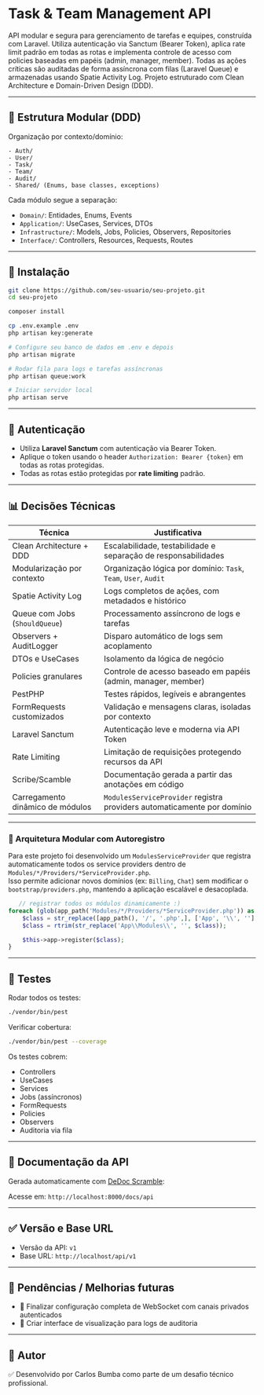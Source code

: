 # Task & Team Management API

API modular e segura para gerenciamento de tarefas e equipes, construída com Laravel. Utiliza autenticação via Sanctum (Bearer Token), aplica rate limit padrão em todas as rotas e implementa controle de acesso com policies baseadas em papéis (admin, manager, member). Todas as ações críticas são auditadas de forma assíncrona com filas (Laravel Queue) e armazenadas usando Spatie Activity Log. Projeto estruturado com Clean Architecture e Domain-Driven Design (DDD).

---

## 📁 Estrutura Modular (DDD)

Organização por contexto/domínio:

```
- Auth/
- User/
- Task/
- Team/
- Audit/
- Shared/ (Enums, base classes, exceptions)
```

Cada módulo segue a separação:

- `Domain/`: Entidades, Enums, Events
- `Application/`: UseCases, Services, DTOs
- `Infrastructure/`: Models, Jobs, Policies, Observers, Repositories
- `Interface/`: Controllers, Resources, Requests, Routes

---

## 🔧 Instalação

```bash
git clone https://github.com/seu-usuario/seu-projeto.git
cd seu-projeto

composer install

cp .env.example .env
php artisan key:generate

# Configure seu banco de dados em .env e depois
php artisan migrate

# Rodar fila para logs e tarefas assíncronas
php artisan queue:work

# Iniciar servidor local
php artisan serve
```

---

## 🔐 Autenticação

- Utiliza **Laravel Sanctum** com autenticação via Bearer Token.
- Aplique o token usando o header `Authorization: Bearer {token}` em todas as rotas protegidas.
- Todas as rotas estão protegidas por **rate limiting** padrão.

---

## 📊 Decisões Técnicas

| Técnica                          | Justificativa                                                           |
| -------------------------------- | ----------------------------------------------------------------------- |
| Clean Architecture + DDD         | Escalabilidade, testabilidade e separação de responsabilidades          |
| Modularização por contexto       | Organização lógica por domínio: `Task`, `Team`, `User`, `Audit`         |
| Spatie Activity Log              | Logs completos de ações, com metadados e histórico                      |
| Queue com Jobs (`ShouldQueue`)   | Processamento assíncrono de logs e tarefas                              |
| Observers + AuditLogger          | Disparo automático de logs sem acoplamento                              |
| DTOs e UseCases                  | Isolamento da lógica de negócio                                         |
| Policies granulares              | Controle de acesso baseado em papéis (admin, manager, member)           |
| PestPHP                          | Testes rápidos, legíveis e abrangentes                                  |
| FormRequests customizados        | Validação e mensagens claras, isoladas por contexto                     |
| Laravel Sanctum                  | Autenticação leve e moderna via API Token                               |
| Rate Limiting                    | Limitação de requisições protegendo recursos da API                     |
| Scribe/Scamble                   | Documentação gerada a partir das anotações em código                    |
| Carregamento dinâmico de módulos | `ModulesServiceProvider` registra providers automaticamente por domínio |

---

### 🧩 Arquitetura Modular com Autoregistro

Para este projeto foi desenvolvido um `ModulesServiceProvider` que registra automaticamente todos os service providers dentro de `Modules/*/Providers/*ServiceProvider.php`.  
Isso permite adicionar novos domínios (ex: `Billing`, `Chat`) sem modificar o `bootstrap/providers.php`, mantendo a aplicação escalável e desacoplada.

```php
   // registrar todos os módulos dinamicamente :)
foreach (glob(app_path('Modules/*/Providers/*ServiceProvider.php')) as $provider) {
    $class = str_replace([app_path(), '/', '.php',], ['App', '\\', ''], $provider);
    $class = rtrim(str_replace('App\\Modules\\', '', $class));

    $this->app->register($class);
}
```

---

## 🧪 Testes

Rodar todos os testes:

```bash
./vendor/bin/pest
```

Verificar cobertura:

```bash
./vendor/bin/pest --coverage
```

Os testes cobrem:

- Controllers
- UseCases
- Services
- Jobs (assíncronos)
- FormRequests
- Policies
- Observers
- Auditoria via fila

---

## 📘 Documentação da API

Gerada automaticamente com [DeDoc Scramble](https://scramble.dedoc.co):

Acesse em: `http://localhost:8000/docs/api`

---

## ✅ Versão e Base URL

- Versão da API: `v1`
- Base URL: `http://localhost/api/v1`

---

## 📅 Pendências / Melhorias futuras

- 🔐 Finalizar configuração completa de WebSocket com canais privados autenticados
- 📄 Criar interface de visualização para logs de auditoria

---

## 👤 Autor

✅ Desenvolvido por Carlos Bumba como parte de um desafio técnico profissional.
